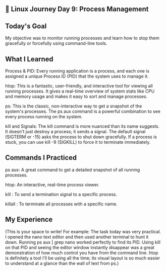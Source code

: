 ## 🐧 Linux Journey Day 9: Process Management

## Today's Goal
My objective was to monitor running processes and learn how to stop them gracefully or forcefully using command-line tools.

## What I Learned
Process & PID: Every running application is a process, and each one is assigned a unique Process ID (PID) that the system uses to manage it.

htop: This is a fantastic, user-friendly, and interactive tool for viewing all running processes. It gives a real-time overview of system stats like CPU and memory usage and makes it easy to sort and manage processes.

ps: This is the classic, non-interactive way to get a snapshot of the system's processes. The ps aux command is a powerful combination to see every process running on the system.

kill and Signals: The kill command is more nuanced than its name suggests. It doesn't just destroy a process; it sends a signal. The default signal (SIGTERM or -15) asks the process to shut down gracefully. If a process is stuck, you can use kill -9 (SIGKILL) to force it to terminate immediately.

## Commands I Practiced
ps aux: A great command to get a detailed snapshot of all running processes.

htop: An interactive, real-time process viewer.

kill <PID>: To send a termination signal to a specific process.

killall <process-name>: To terminate all processes with a specific name.

## My Experience
(This is your space to write! For example: The task today was very practical. I opened the nano text editor and then used another terminal to hunt it down. Running ps aux | grep nano worked perfectly to find its PID. Using kill on that PID and seeing the editor window instantly disappear was a great demonstration of how much control you have from the command line. htop is definitely a tool I'll be using all the time; its visual layout is so much easier to understand at a glance than the wall of text from ps.)


